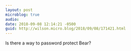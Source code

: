 ```yaml
---
layout: post
microblog: true
audio: 
date: 2018-09-08 12:14:21 -0500
guid: http://wilson.micro.blog/2018/09/08/171421.html
---
```

Is there a way to password protect Bear? 
